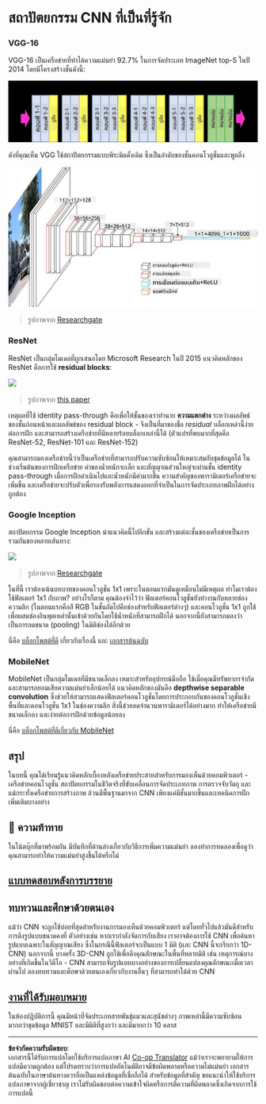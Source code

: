 <!--
CO_OP_TRANSLATOR_METADATA:
{
  "original_hash": "2f7b97b375358cb51a1e098df306bf73",
  "translation_date": "2025-08-29T08:47:01+00:00",
  "source_file": "lessons/4-ComputerVision/07-ConvNets/CNN_Architectures.md",
  "language_code": "th"
}
-->
# สถาปัตยกรรม CNN ที่เป็นที่รู้จัก

### VGG-16

VGG-16 เป็นเครือข่ายที่ทำได้ความแม่นยำ 92.7% ในการจัดประเภท ImageNet top-5 ในปี 2014 โดยมีโครงสร้างชั้นดังนี้:

![ImageNet Layers](../../../../../translated_images/vgg-16-arch1.d901a5583b3a51baeaab3e768567d921e5d54befa46e1e642616c5458c934028.th.jpg)

ดังที่คุณเห็น VGG ใช้สถาปัตยกรรมแบบพีระมิดดั้งเดิม ซึ่งเป็นลำดับของชั้นคอนโวลูชั่นและพูลลิ่ง

![ImageNet Pyramid](../../../../../translated_images/vgg-16-arch.64ff2137f50dd49fdaa786e3f3a975b3f22615efd13efb19c5d22f12e01451a1.th.jpg)

> รูปภาพจาก [Researchgate](https://www.researchgate.net/figure/Vgg16-model-structure-To-get-the-VGG-NIN-model-we-replace-the-2-nd-4-th-6-th-7-th_fig2_335194493)

### ResNet

ResNet เป็นกลุ่มโมเดลที่ถูกเสนอโดย Microsoft Research ในปี 2015 แนวคิดหลักของ ResNet คือการใช้ **residual blocks**:

<img src="images/resnet-block.png" width="300"/>

> รูปภาพจาก [this paper](https://arxiv.org/pdf/1512.03385.pdf)

เหตุผลที่ใช้ identity pass-through คือเพื่อให้ชั้นของเราทำนาย **ความแตกต่าง** ระหว่างผลลัพธ์ของชั้นก่อนหน้าและผลลัพธ์ของ residual block - จึงเป็นที่มาของชื่อ *residual* บล็อกเหล่านี้ง่ายต่อการฝึก และสามารถสร้างเครือข่ายที่มีหลายร้อยบล็อกเหล่านี้ได้ (ตัวแปรที่พบมากที่สุดคือ ResNet-52, ResNet-101 และ ResNet-152)

คุณสามารถมองเครือข่ายนี้ว่าเป็นเครือข่ายที่สามารถปรับความซับซ้อนให้เหมาะสมกับชุดข้อมูลได้ ในช่วงเริ่มต้นของการฝึกเครือข่าย ค่าของน้ำหนักจะเล็ก และสัญญาณส่วนใหญ่จะผ่านชั้น identity pass-through เมื่อการฝึกดำเนินไปและน้ำหนักมีค่ามากขึ้น ความสำคัญของพารามิเตอร์เครือข่ายจะเพิ่มขึ้น และเครือข่ายจะปรับตัวเพื่อรองรับพลังการแสดงออกที่จำเป็นในการจัดประเภทภาพฝึกได้อย่างถูกต้อง

### Google Inception

สถาปัตยกรรม Google Inception นำแนวคิดนี้ไปอีกขั้น และสร้างแต่ละชั้นของเครือข่ายเป็นการรวมกันของหลายเส้นทาง:

<img src="images/inception.png" width="400"/>

> รูปภาพจาก [Researchgate](https://www.researchgate.net/figure/Inception-module-with-dimension-reductions-left-and-schema-for-Inception-ResNet-v1_fig2_355547454)

ในที่นี้ เราต้องเน้นบทบาทของคอนโวลูชั่น 1x1 เพราะในตอนแรกมันดูเหมือนไม่มีเหตุผล ทำไมเราต้องใช้ฟิลเตอร์ 1x1 กับภาพ? อย่างไรก็ตาม คุณต้องจำไว้ว่า ฟิลเตอร์คอนโวลูชั่นยังทำงานกับหลายช่องความลึก (ในตอนแรกคือสี RGB ในชั้นถัดไปคือช่องสำหรับฟิลเตอร์ต่างๆ) และคอนโวลูชั่น 1x1 ถูกใช้เพื่อผสมช่องอินพุตเหล่านั้นเข้าด้วยกันโดยใช้น้ำหนักที่สามารถฝึกได้ นอกจากนี้ยังสามารถมองว่าเป็นการลดขนาด (pooling) ในมิติช่องได้อีกด้วย

นี่คือ [บล็อกโพสต์ที่ดี](https://medium.com/analytics-vidhya/talented-mr-1x1-comprehensive-look-at-1x1-convolution-in-deep-learning-f6b355825578) เกี่ยวกับเรื่องนี้ และ [เอกสารต้นฉบับ](https://arxiv.org/pdf/1312.4400.pdf)

### MobileNet

MobileNet เป็นกลุ่มโมเดลที่มีขนาดเล็กลง เหมาะสำหรับอุปกรณ์มือถือ ใช้เมื่อคุณมีทรัพยากรจำกัด และสามารถยอมเสียความแม่นยำเล็กน้อยได้ แนวคิดหลักของมันคือ **depthwise separable convolution** ซึ่งช่วยให้สามารถแสดงฟิลเตอร์คอนโวลูชั่นโดยการประกอบกันของคอนโวลูชั่นเชิงพื้นที่และคอนโวลูชั่น 1x1 ในช่องความลึก สิ่งนี้ช่วยลดจำนวนพารามิเตอร์ได้อย่างมาก ทำให้เครือข่ายมีขนาดเล็กลง และง่ายต่อการฝึกด้วยข้อมูลน้อยลง

นี่คือ [บล็อกโพสต์ที่ดีเกี่ยวกับ MobileNet](https://medium.com/analytics-vidhya/image-classification-with-mobilenet-cc6fbb2cd470)

## สรุป

ในบทนี้ คุณได้เรียนรู้แนวคิดหลักเบื้องหลังเครือข่ายประสาทสำหรับการมองเห็นด้วยคอมพิวเตอร์ - เครือข่ายคอนโวลูชั่น สถาปัตยกรรมในชีวิตจริงที่ขับเคลื่อนการจัดประเภทภาพ การตรวจจับวัตถุ และแม้กระทั่งเครือข่ายการสร้างภาพ ล้วนมีพื้นฐานมาจาก CNN เพียงแค่มีชั้นมากขึ้นและเทคนิคการฝึกเพิ่มเติมบางอย่าง

## 🚀 ความท้าทาย

ในโน้ตบุ๊กที่มาพร้อมกัน มีบันทึกที่ด้านล่างเกี่ยวกับวิธีการเพิ่มความแม่นยำ ลองทำการทดลองเพื่อดูว่าคุณสามารถทำให้ความแม่นยำสูงขึ้นได้หรือไม่

## [แบบทดสอบหลังการบรรยาย](https://ff-quizzes.netlify.app/en/ai/quiz/14)

## ทบทวนและศึกษาด้วยตนเอง

แม้ว่า CNN จะถูกใช้บ่อยที่สุดสำหรับงานการมองเห็นด้วยคอมพิวเตอร์ แต่โดยทั่วไปแล้วมันดีสำหรับการดึงรูปแบบขนาดคงที่ ตัวอย่างเช่น หากเรากำลังจัดการกับเสียง เราอาจต้องการใช้ CNN เพื่อค้นหารูปแบบเฉพาะในสัญญาณเสียง ซึ่งในกรณีนี้ฟิลเตอร์จะเป็นแบบ 1 มิติ (และ CNN นี้จะเรียกว่า 1D-CNN) นอกจากนี้ บางครั้ง 3D-CNN ถูกใช้เพื่อดึงคุณลักษณะในพื้นที่หลายมิติ เช่น เหตุการณ์บางอย่างที่เกิดขึ้นในวิดีโอ - CNN สามารถจับรูปแบบบางอย่างของการเปลี่ยนแปลงคุณลักษณะเมื่อเวลาผ่านไป ลองทบทวนและศึกษาด้วยตนเองเกี่ยวกับงานอื่นๆ ที่สามารถทำได้ด้วย CNN

## [งานที่ได้รับมอบหมาย](lab/README.md)

ในห้องปฏิบัติการนี้ คุณมีหน้าที่จัดประเภทสายพันธุ์แมวและสุนัขต่างๆ ภาพเหล่านี้มีความซับซ้อนมากกว่าชุดข้อมูล MNIST และมีมิติที่สูงกว่า และมีมากกว่า 10 คลาส

---

**ข้อจำกัดความรับผิดชอบ**:  
เอกสารนี้ได้รับการแปลโดยใช้บริการแปลภาษา AI [Co-op Translator](https://github.com/Azure/co-op-translator) แม้ว่าเราจะพยายามให้การแปลมีความถูกต้อง แต่โปรดทราบว่าการแปลอัตโนมัติอาจมีข้อผิดพลาดหรือความไม่แม่นยำ เอกสารต้นฉบับในภาษาต้นทางควรถือเป็นแหล่งข้อมูลที่เชื่อถือได้ สำหรับข้อมูลที่สำคัญ ขอแนะนำให้ใช้บริการแปลภาษาจากผู้เชี่ยวชาญ เราไม่รับผิดชอบต่อความเข้าใจผิดหรือการตีความที่ผิดพลาดซึ่งเกิดจากการใช้การแปลนี้